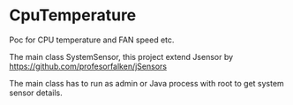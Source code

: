 # CpuTemperature
Poc for CPU temperature and FAN speed etc.

The main class SystemSensor, this project extend Jsensor by https://github.com/profesorfalken/jSensors

The main class has to run as admin or Java process with root to get system sensor details.

